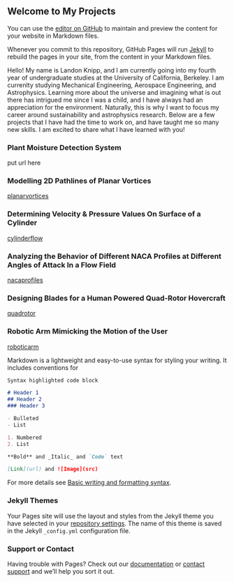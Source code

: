 ## Welcome to My Projects

You can use the [editor on GitHub](https://github.com/lankni154/projects/edit/gh-pages/index.md) to maintain and preview the content for your website in Markdown files.

Whenever you commit to this repository, GitHub Pages will run [Jekyll](https://jekyllrb.com/) to rebuild the pages in your site, from the content in your Markdown files.

Hello! My name is Landon Knipp, and I am currently going into my fourth year of undergraduate studies at the University of California, Berkeley. I am currenlty studying Mechanical Engineering, Aerospace Engineering, and Astrophysics. Learning more about the universe and imagining what is out there has intrigued me since I was a child, and I have always had an appreciation for the environment. Naturally, this is why I want to focus my career around sustainability and astrophysics research. Below are a few projects that I have had the time to work on, and have taught me so many new skills. I am excited to share what I have learned with you!

### Plant Moisture Detection System

put url here

### Modelling 2D Pathlines of Planar Vortices

[planarvortices](https://lankni154.github.io/projects/planarvortices.pdf)

### Determining Velocity & Pressure Values On Surface of a Cylinder

[cylinderflow](https://lankni154.github.io/projects/cylinderflow.pdf)

### Analyzing the Behavior of Different NACA Profiles at Different Angles of Attack In a Flow Field

[nacaprofiles](https://lankni154.github.io/projects/nacaprofiles.pdf)

### Designing Blades for a Human Powered Quad-Rotor Hovercraft

[quadrotor](https://lankni154.github.io/projects/quadrotor.pdf)

### Robotic Arm Mimicking the Motion of the User

[roboticarm](https://lankni154.github.io/projects/roboticarm.pdf)

Markdown is a lightweight and easy-to-use syntax for styling your writing. It includes conventions for

```markdown
Syntax highlighted code block

# Header 1
## Header 2
### Header 3

- Bulleted
- List

1. Numbered
2. List

**Bold** and _Italic_ and `Code` text

[Link](url) and ![Image](src)
```

For more details see [Basic writing and formatting syntax](https://docs.github.com/en/github/writing-on-github/getting-started-with-writing-and-formatting-on-github/basic-writing-and-formatting-syntax).

### Jekyll Themes

Your Pages site will use the layout and styles from the Jekyll theme you have selected in your [repository settings](https://github.com/lankni154/projects/settings/pages). The name of this theme is saved in the Jekyll `_config.yml` configuration file.

### Support or Contact

Having trouble with Pages? Check out our [documentation](https://docs.github.com/categories/github-pages-basics/) or [contact support](https://support.github.com/contact) and we’ll help you sort it out.
